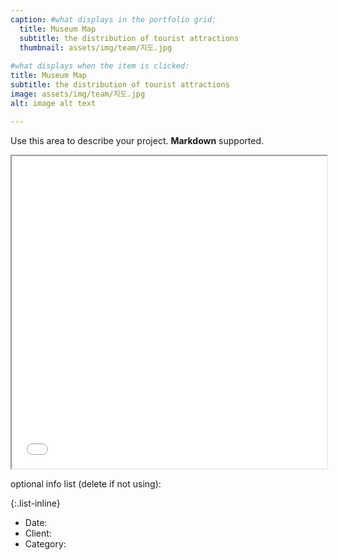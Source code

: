 ```yaml
---
caption: #what displays in the portfolio grid:
  title: Museum Map
  subtitle: the distribution of tourist attractions
  thumbnail: assets/img/team/지도.jpg
  
#what displays when the item is clicked:
title: Museum Map
subtitle: the distribution of tourist attractions
image: assets/img/team/지도.jpg
alt: image alt text

---
```

Use this area to describe your project. **Markdown** supported.

<iframe src="/assets/museum.html" width="100%" height="500px"></iframe>

optional info list (delete if not using):

{:.list-inline} 
- Date: 
- Client: 
- Category: 
